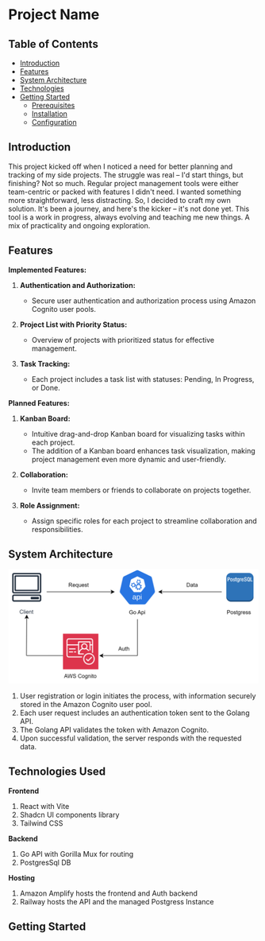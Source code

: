 # Project Name

## Table of Contents

- [Introduction](#introduction)
- [Features](#features)
- [System Architecture](#system-architecture)
- [Technologies](#technologies-used)
- [Getting Started](#getting-started)
  - [Prerequisites](#prerequisites)
  - [Installation](#installation)
  - [Configuration](#configuration)


## Introduction

This project kicked off when I noticed a need for better planning and tracking of my side projects. The struggle was real – I'd start things, but finishing? Not so much. Regular project management tools were either team-centric or packed with features I didn't need. I wanted something more straightforward, less distracting. So, I decided to craft my own solution. It's been a journey,  and here's the kicker – it's not done yet. This tool is a work in progress, always evolving and teaching me new things. A mix of practicality and ongoing exploration.
## Features

**Implemented Features:**

1. **Authentication and Authorization:**
   - Secure user authentication and authorization process using Amazon Cognito user pools.

2. **Project List with Priority Status:**
   - Overview of projects with prioritized status for effective management.

3. **Task Tracking:**
   - Each project includes a task list with statuses: Pending, In Progress, or Done.



**Planned Features:**

1. **Kanban Board:**
   - Intuitive drag-and-drop Kanban board for visualizing tasks within each project.
   - The addition of a Kanban board enhances task visualization, making project management even more dynamic and user-friendly.

2. **Collaboration:**
   - Invite team members or friends to collaborate on projects together.

3. **Role Assignment:**
   - Assign specific roles for each project to streamline collaboration and responsibilities.




## System Architecture

![System Architecture Diagram](https://github.com/Desgue/tasker/blob/main/public/tasker-diagram2.drawio.svg)

1. User registration or login initiates the process, with information securely stored in the Amazon Cognito user pool.
2. Each user request includes an authentication token sent to the Golang API.
3. The Golang API validates the token with Amazon Cognito.
4. Upon successful validation, the server responds with the requested data.

## Technologies Used
**Frontend**
1. React with Vite
2. Shadcn UI components library
3. Tailwind CSS

**Backend**
1. Go API with Gorilla Mux for routing
2. PostgresSql DB

**Hosting**
1. Amazon Amplify hosts the frontend and Auth backend
2. Railway hosts the API and the managed Postgress Instance

## Getting Started




